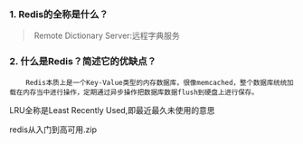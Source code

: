 ### 1. Redis的全称是什么？

> ​	Remote Dictionary Server:远程字典服务

### 2. 什么是Redis？简述它的优缺点？

    	Redis本质上是一个Key-Value类型的内存数据库，很像memcached，整个数据库统统加载在内存当中进行操作，定期通过异步操作把数据库数据flush到硬盘上进行保存。



 LRU全称是Least Recently Used,即最近最久未使用的意思







redis从入门到高可用.zip

